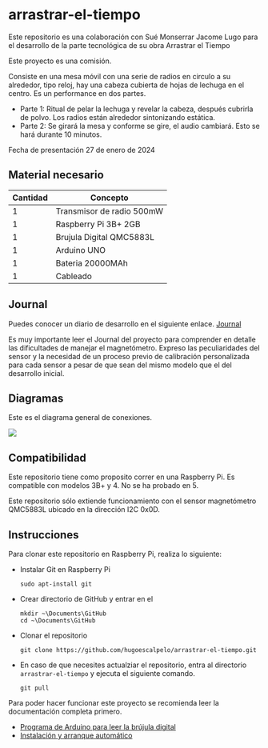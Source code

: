 # arrastrar-el-tiempo
Este repositorio es una colaboración con Sué Monserrar Jacome Lugo para el desarrollo de la parte tecnológica de su obra Arrastrar el Tiempo

Este proyecto es una comisión.

Consiste en una mesa móvil con una serie de radios en circulo a su alrededor, tipo reloj, hay una cabeza cubierta de hojas de lechuga en el centro. Es un performance en dos partes.
- Parte 1: Ritual de pelar la lechuga y revelar la cabeza, después cubrirla de polvo. Los radios están alrededor sintonizando estática.
- Parte 2: Se girará la mesa y conforme se gire, el audio cambiará. Esto se hará durante 10 minutos.

Fecha de presentación 27 de enero de 2024

## Material necesario

| Cantidad | Concepto |
|----------|----------|
|1|Transmisor de radio 500mW|
|1|Raspberry Pi 3B+ 2GB|
|1|Brujula Digital QMC5883L|
|1|Arduino UNO|
|1|Bateria 20000MAh|
|1|Cableado|

## Journal

Puedes conocer un diario de desarrollo en el siguiente enlace.
[Journal](https://github.com/hugoescalpelo/arrastrar-el-tiempo/blob/main/README.md)

Es muy importante leer el Journal del proyecto para comprender en detalle las dificultades de manejar el magnetómetro. Expreso las peculiaridades del sensor y la necesidad de un proceso previo de calibración personalizada para cada sensor a pesar de que sean del mismo modelo que el del desarrollo inicial.

## Diagramas

Este es el diagrama general de conexiones. 

![](https://github.com/hugoescalpelo/arrastrar-el-tiempo/blob/main/Im%C3%A1genes/Diagrama%20general%20Arrastrar%20el%20Tiempo.png?raw=true)

## Compatibilidad

Este repositorio tiene como proposito correr en una Raspberry Pi. Es compatible con modelos 3B+ y 4. No se ha probado en 5.

Este repositorio sólo extiende funcionamiento con el sensor magnetómetro QMC5883L ubicado en la dirección I2C 0x0D.

## Instrucciones

Para clonar este repositorio en Raspberry Pi, realiza lo siguiente:
- Instalar Git en Raspberry Pi
    ```
    sudo apt-install git
    ```
- Crear directorio de GitHub y entrar en el
    ```
    mkdir ~\Documents\GitHub
    cd ~\Documents\GitHub
    ```
- Clonar el repositorio
    ```
    git clone https://github.com/hugoescalpelo/arrastrar-el-tiempo.git
    ```
- En caso de que necesites actualziar el repositorio, entra al directorio `arrastrar-el-tiempo` y ejecuta el siguiente comando.
    ```
    git pull
    ```

Para poder hacer funcionar este proyecto se recomienda leer la documentación completa primero.

- [Programa de Arduino para leer la brújula digital](https://github.com/hugoescalpelo/arrastrar-el-tiempo/tree/main/Arduino)
- [Instalación y arranque automático](https://github.com/hugoescalpelo/arrastrar-el-tiempo/blob/main/Python/README.md)

